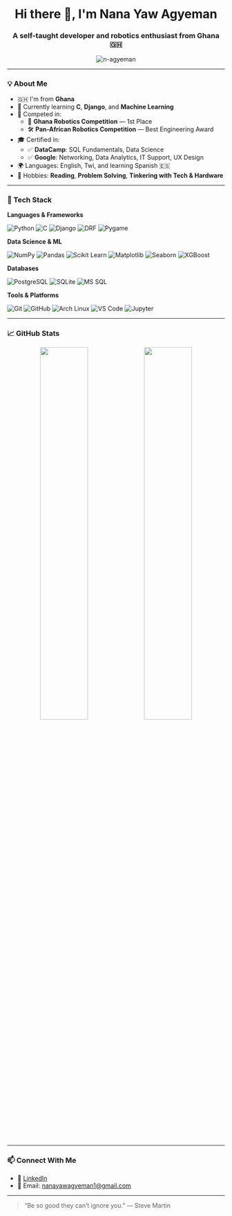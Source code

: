 <h1 align="center">Hi there 👋, I'm Nana Yaw Agyeman</h1>
<h3 align="center">A self-taught developer and robotics enthusiast from Ghana 🇬🇭</h3>

<p align="center">
  <img src="https://komarev.com/ghpvc/?username=n-agyeman&label=Profile%20views&color=0e75b6&style=flat" alt="n-agyeman" />
</p>

---

### 💡 About Me

- 🇬🇭 I'm from **Ghana**
- 🧠 Currently learning **C**, **Django**, and **Machine Learning**
- 🏅 Competed in:
  - 🥇 **Ghana Robotics Competition** — 1st Place  
  - 🛠️ **Pan-African Robotics Competition** — Best Engineering Award  
- 🎓 Certified in:
  - ✅ **DataCamp**: SQL Fundamentals, Data Science
  - ✅ **Google**: Networking, Data Analytics, IT Support, UX Design
- 🌍 Languages: English, Twi, and learning Spanish 🇪🇸
- 🧩 Hobbies: **Reading**, **Problem Solving**, **Tinkering with Tech & Hardware**

---

### 🧰 Tech Stack

**Languages & Frameworks**

![Python](https://img.shields.io/badge/-Python-3776AB?style=flat&logo=python&logoColor=white)
![C](https://img.shields.io/badge/-C-00599C?style=flat&logo=c&logoColor=white)
![Django](https://img.shields.io/badge/-Django-092E20?style=flat&logo=django)
![DRF](https://img.shields.io/badge/-Django%20REST%20Framework-c53b3b?style=flat)
![Pygame](https://img.shields.io/badge/-Pygame-333?style=flat)

**Data Science & ML**

![NumPy](https://img.shields.io/badge/-NumPy-013243?style=flat&logo=numpy)
![Pandas](https://img.shields.io/badge/-Pandas-150458?style=flat&logo=pandas)
![Scikit Learn](https://img.shields.io/badge/-Scikit--Learn-F7931E?style=flat&logo=scikitlearn)
![Matplotlib](https://img.shields.io/badge/-Matplotlib-11557C?style=flat)
![Seaborn](https://img.shields.io/badge/-Seaborn-2E2E2E?style=flat)
![XGBoost](https://img.shields.io/badge/-XGBoost-EC6F00?style=flat)

**Databases**

![PostgreSQL](https://img.shields.io/badge/-PostgreSQL-336791?style=flat&logo=postgresql)
![SQLite](https://img.shields.io/badge/-SQLite-003B57?style=flat&logo=sqlite)
![MS SQL](https://img.shields.io/badge/-MS%20SQL-CC2927?style=flat&logo=microsoft-sql-server)

**Tools & Platforms**

![Git](https://img.shields.io/badge/-Git-F05032?style=flat&logo=git)
![GitHub](https://img.shields.io/badge/-GitHub-181717?style=flat&logo=github)
![Arch Linux](https://img.shields.io/badge/-Arch_Linux-1793D1?style=flat&logo=arch-linux)
![VS Code](https://img.shields.io/badge/-VS%20Code-007ACC?style=flat&logo=visual-studio-code)
![Jupyter](https://img.shields.io/badge/-Jupyter-F37626?style=flat&logo=jupyter)

---

### 📈 GitHub Stats

<p align="center">
  <img src="https://github-readme-stats.vercel.app/api?username=n-agyeman&show_icons=true&theme=tokyonight" width="47%" />
  <img src="https://github-readme-streak-stats.herokuapp.com?user=n-agyeman&theme=tokyonight" width="47%" />
</p>

---

### 📫 Connect With Me

- 🔗 [LinkedIn](https://www.linkedin.com/in/nanayawagyeman/)
- 📧 Email: nanayawagyeman1@gmail.com

---

> “Be so good they can’t ignore you.” — Steve Martin
